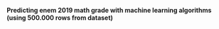 **Predicting enem 2019 math grade with machine learning algorithms (using 500.000 rows from dataset)**
